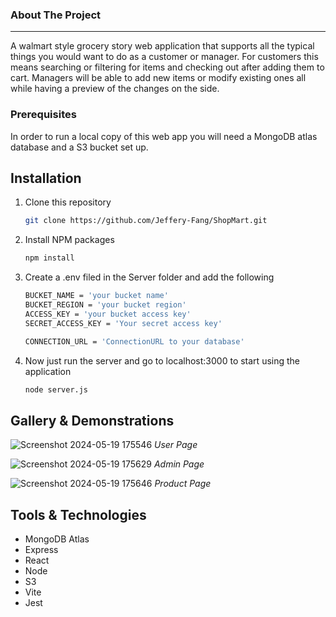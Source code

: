 <h3>
    About The Project
</h3>

---
A walmart style grocery story web application that supports all the typical things you would want to do as a customer or manager. For customers this means searching or filtering for items and checking out after adding them to cart. Managers will be able to add new items or modify existing ones all while having a preview of the changes on the side.

### Prerequisites
In order to run a local copy of this web app you will need a MongoDB atlas database and a S3 bucket set up.

## Installation

1. Clone this repository
    ```sh
    git clone https://github.com/Jeffery-Fang/ShopMart.git
    ```

2. Install NPM packages
    ```sh
    npm install
    ```

3. Create a .env filed in the Server folder and add the following
    ```sh
    BUCKET_NAME = 'your bucket name'
    BUCKET_REGION = 'your bucket region'
    ACCESS_KEY = 'your bucket access key'
    SECRET_ACCESS_KEY = 'Your secret access key'

    CONNECTION_URL = 'ConnectionURL to your database'

    ```

4. Now just run the server and go to localhost:3000 to start using the application
    ```sh
    node server.js
    ```

## Gallery & Demonstrations
![Screenshot 2024-05-19 175546](https://github.com/Jeffery-Fang/ShopMart/assets/126544955/283a3e42-8d74-44db-b849-f68e9fe0f4bc)
*User Page*

![Screenshot 2024-05-19 175629](https://github.com/Jeffery-Fang/ShopMart/assets/126544955/f118eabb-61d5-4cc6-9f90-2e0324d80cd5)
*Admin Page*

![Screenshot 2024-05-19 175646](https://github.com/Jeffery-Fang/ShopMart/assets/126544955/7dcac554-4712-4c50-ba63-32a45bb01207)
*Product Page*

## Tools & Technologies

- MongoDB Atlas
- Express
- React
- Node
- S3
- Vite
- Jest







